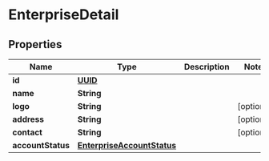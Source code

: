# EnterpriseDetail

## Properties
Name | Type | Description | Notes
------------ | ------------- | ------------- | -------------
**id** | [**UUID**](UUID.md) |  | 
**name** | **String** |  | 
**logo** | **String** |  |  [optional]
**address** | **String** |  |  [optional]
**contact** | **String** |  |  [optional]
**accountStatus** | [**EnterpriseAccountStatus**](EnterpriseAccountStatus.md) |  | 
